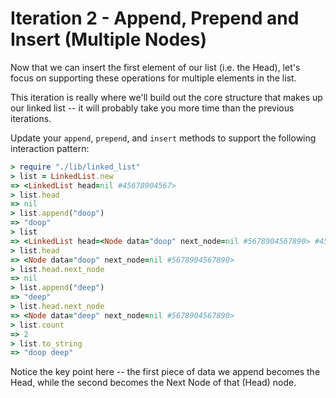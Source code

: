 # Iteration 2 - Append, Prepend and Insert (Multiple Nodes)

Now that we can insert the first element of our list (i.e. the Head), let's focus on supporting these operations for multiple elements in the list.

This iteration is really where we'll build out the core structure that makes up our linked list -- it will probably take you more time than the previous iterations.

Update your `append`, `prepend`, and `insert` methods to support the following interaction pattern:

```ruby
> require "./lib/linked_list"
> list = LinkedList.new
=> <LinkedList head=nil #45678904567>
> list.head
=> nil
> list.append("doop")
=> "doop"
> list
=> <LinkedList head=<Node data="doop" next_node=nil #5678904567890> #45678904567>
> list.head
=> <Node data="doop" next_node=nil #5678904567890>
> list.head.next_node
=> nil
> list.append("deep")
=> "deep"
> list.head.next_node
=> <Node data="deep" next_node=nil #5678904567890>
> list.count
=> 2
> list.to_string
=> "doop deep"
```

Notice the key point here -- the first piece of data we append becomes the Head, while the second becomes the Next Node of that (Head) node.
